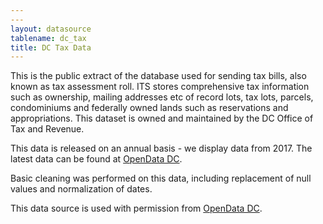 ```yaml
---
---
layout: datasource
tablename: dc_tax
title: DC Tax Data
---
```


This is the public extract of the database used for sending tax bills, also known as tax assessment roll.  ITS stores comprehensive tax information such as ownership, mailing addresses etc of record lots, tax lots, parcels, condominiums and federally owned lands such as reservations and appropriations. This dataset is owned and maintained by the DC Office of Tax and Revenue.

This data is released on an annual basis - we display data from 2017. The latest data can be found at [OpenData DC](https://opendata.arcgis.com/datasets/DCGIS::integrated-tax-system-public-extract).

Basic cleaning was performed on this data, including replacement of null values and normalization of dates.

This data source is used with permission from [OpenData DC]({{site.baseurl}}/opendata).
